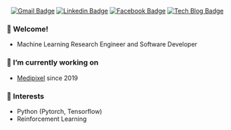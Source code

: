 <div align=center>

[![Gmail Badge](https://img.shields.io/badge/-Gmail-d14836?style=flat-square&logo=Gmail&logoColor=white&link=mailto:khsyee@gmail.com)](mailto:khsyee@gmail.com)
[![Linkedin Badge](https://img.shields.io/badge/-LinkedIn-blue?style=flat-square&logo=Linkedin&logoColor=white&link=https://www.linkedin.com/in/kyunghwan-kim-0739a314a/)](https://www.linkedin.com/in/kyunghwan-kim-0739a314a/) 
[![Facebook Badge](https://img.shields.io/badge/-Facebook-1877f2?style=flat-square&logo=facebook&logoColor=white&link=https://www.facebook.com/blue2856)](https://www.facebook.com/blue2856)
[![Tech Blog Badge](http://img.shields.io/badge/-Tech%20blog-black?style=flat-square&logo=github&link=https://mrsyee.github.io/)](https://mrsyee.github.io/) 

</div>

### 👋 Welcome!
- Machine Learning Research Engineer and Software Developer
### 🔭 I’m currently working on
- [Medipixel](https://www.medipixel.io/) since 2019
### 🌱 Interests
- Python (Pytorch, Tensorflow)
- Reinforcement Learning
